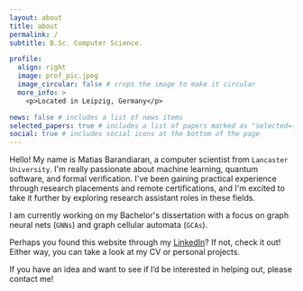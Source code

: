 ```yaml
---
layout: about
title: about
permalink: /
subtitle: B.Sc. Computer Science.

profile:
  align: right
  image: prof_pic.jpeg
  image_circular: false # crops the image to make it circular
  more_info: >
    <p>Located in Leipzig, Germany</p>

news: false # includes a list of news items
selected_papers: true # includes a list of papers marked as "selected={true}"
social: true # includes social icons at the bottom of the page
---
```


Hello! My name is Matias Barandiaran, a computer scientist from `Lancaster University`. I'm really passionate about machine learning, quantum software, and formal verification. I've been gaining practical experience through research placements and remote certifications, and I'm excited to take it further by exploring research assistant roles in these fields.

I am currently working on my Bachelor's dissertation with a focus on graph neural nets (`GNNs`) and graph cellular automata (`GCAs`).

Perhaps you found this website through my [LinkedIn](https://www.linkedin.com/in/matias-barandiaran/)? If not, check it out! Either way, you can take a look at my CV or personal projects.

If you have an idea and want to see if I’d be interested in helping out, please contact me!


